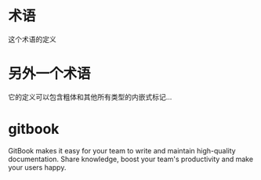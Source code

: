 # 术语

这个术语的定义

# 另外一个术语

它的定义可以包含粗体和其他所有类型的内嵌式标记...

# gitbook

GitBook makes it easy for your team to write and maintain high-quality documentation. Share knowledge, boost your team's productivity and make your users happy.